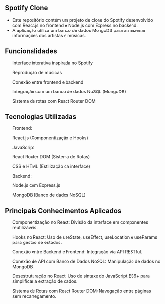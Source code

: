 ## Spotify Clone
<Ul>
 <Li> Este repositório contém um projeto de clone do Spotify desenvolvido com React.js no frontend e Node.js com Express no backend.   </Li>

<li>  A aplicação utiliza um banco de dados MongoDB para armazenar informações dos artistas e músicas. </li>
</Ul>


##  Funcionalidades
<ul>

Interface interativa inspirada no Spotify


Reprodução de músicas


Conexão entre frontend e backend

Integração com um banco de dados NoSQL (MongoDB)

Sistema de rotas com React Router DOM
</ul>


## Tecnologias Utilizadas
<ul>

Frontend:

React.js (Componentização e Hooks)

JavaScript 

React Router DOM (Sistema de Rotas)

CSS e HTML (Estilização da interface)

Backend:

Node.js com Express.js

MongoDB (Banco de dados NoSQL)

  
</ul>


## Principais Conhecimentos Aplicados
<ul>

Componentização no React: Divisão da interface em componentes reutilizáveis.


Hooks no React: Uso de useState, useEffect, useLocation e useParams para gestão de estados.

Conexão entre Backend e Frontend: Integração via API RESTful.

Conexão de API com Banco de Dados NoSQL: Manipulação de dados no MongoDB.

Desestruturação no React: Uso de sintaxe do JavaScript ES6+ para simplificar a extração de dados.

Sistema de Rotas com React Router DOM: Navegação entre páginas sem recarregamento.
</ul>





